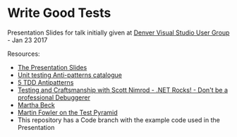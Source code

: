 # Write Good Tests
Presentation Slides for talk initially given at [Denver Visual Studio User Group](http://www.denvervisualstudio.net/) - Jan 23 2017

Resources:
- [The Presentation Slides](https://raelyard.github.io/WriteGoodTestsPresentation/Presentation.html)
- [Unit testing Anti-patterns catalogue](http://stackoverflow.com/questions/333682/unit-testing-anti-patterns-catalogue)
- [5 TDD Antipatterns](https://www.madetech.com/blog/5-tdd-antipatterns)
- [Testing and Craftsmanship with Scott Nimrod - .NET Rocks! - Don't be a professional Debuggerer](http://www.dotnetrocks.com/?show=1214)
- [Martha Beck](http://marthabeck.com/blog/)
- [Martin Fowler on the Test Pyramid](https://martinfowler.com/bliki/TestPyramid.html)
- This repository has a Code branch with the example code used in the Presentation
